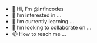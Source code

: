 - 👋 Hi, I’m @infincodes
- 👀 I’m interested in ...
- 🌱 I’m currently learning ...
- 💞️ I’m looking to collaborate on ...
- 📫 How to reach me ...

<!---
infincodes/infincodes is a ✨ special ✨ repository because its `README.md` (this file) appears on your GitHub profile.
You can click the Preview link to take a look at your changes.
--->
